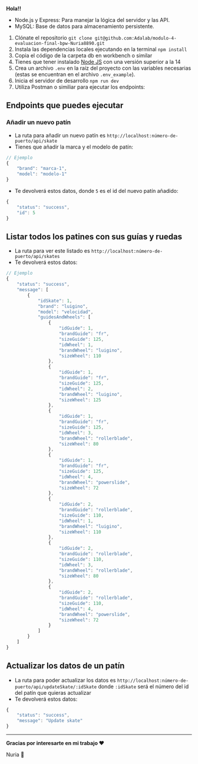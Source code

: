 **Hola!!**

- Node.js y Express: Para manejar la lógica del servidor y las API.
- MySQL: Base de datos para almacenamiento persistente.

1. Clónate el repositorio `git clone git@github.com:Adalab/modulo-4-evaluacion-final-bpw-Nuria8890.git`
2. Instala las dependencias locales ejecutando en la terminal `npm install`
3. Copia el código de la carpeta db en workbench o similar
4. Tienes que tener instalado [Node JS](https://nodejs.org/) con una versión superior a la 14
5. Crea un archivo `.env` en la raíz del proyecto con las variables necesarias (estas se encuentran en el archivo `.env_example`).
6. Inicia el servidor de desarrollo `npm run dev`
7. Utiliza Postman o similiar para ejecutar los endpoints:

## Endpoints que puedes ejecutar

### Añadir un nuevo patín

- La ruta para añadir un nuevo patín es `http://localhost:número-de-puerto/api/skate`
- Tienes que añadir la marca y el modelo de patín:

```javascript
// Ejemplo
{
    "brand": "marca-1",
    "model": "modelo-1"
}
```

- Te devolverá estos datos, donde `5` es el id del nuevo patín añadido:

```javascript
{
    "status": "success",
    "id": 5
}
```

## Listar todos los patines con sus guías y ruedas

- La ruta para ver este listado es `http://localhost:número-de-puerto/api/skates`
- Te devolverá estos datos:

```javascript
// Ejemplo
{
    "status": "success",
    "message": [
        {
            "idSkate": 1,
            "brand": "luigino",
            "model": "velocidad",
            "guidesAndWheels": [
                {
                    "idGuide": 1,
                    "brandGuide": "fr",
                    "sizeGuide": 125,
                    "idWheel": 1,
                    "brandWheel": "luigino",
                    "sizeWheel": 110
                },
                {
                    "idGuide": 1,
                    "brandGuide": "fr",
                    "sizeGuide": 125,
                    "idWheel": 2,
                    "brandWheel": "luigino",
                    "sizeWheel": 125
                },
                {
                    "idGuide": 1,
                    "brandGuide": "fr",
                    "sizeGuide": 125,
                    "idWheel": 3,
                    "brandWheel": "rollerblade",
                    "sizeWheel": 80
                },
                {
                    "idGuide": 1,
                    "brandGuide": "fr",
                    "sizeGuide": 125,
                    "idWheel": 4,
                    "brandWheel": "powerslide",
                    "sizeWheel": 72
                },
                {
                    "idGuide": 2,
                    "brandGuide": "rollerblade",
                    "sizeGuide": 110,
                    "idWheel": 1,
                    "brandWheel": "luigino",
                    "sizeWheel": 110
                },
                {
                    "idGuide": 2,
                    "brandGuide": "rollerblade",
                    "sizeGuide": 110,
                    "idWheel": 3,
                    "brandWheel": "rollerblade",
                    "sizeWheel": 80
                },
                {
                    "idGuide": 2,
                    "brandGuide": "rollerblade",
                    "sizeGuide": 110,
                    "idWheel": 4,
                    "brandWheel": "powerslide",
                    "sizeWheel": 72
                }
            ]
        }
    ]
}
```

## Actualizar los datos de un patín

- La ruta para poder actualizar los datos es `http://localhost:número-de-puerto/api/updateSkate/:idSkate` donde `:idSkate` será el número del id del patín que quieras actualizar
- Te devolverá estos datos:

```javascript
{
    "status": "success",
    "message": "Update skate"
}
```

---

**Gracias por interesarte en mi trabajo ❤️**

Nuria 🐜
